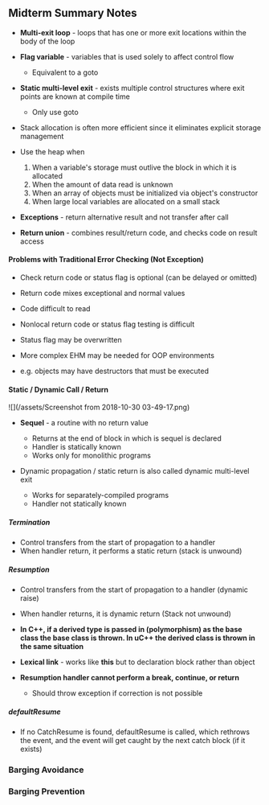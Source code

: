 ## Midterm Summary Notes

- **Multi-exit loop** - loops that has one or more exit locations within the body of the loop

- **Flag variable** - variables that is used solely to affect control flow
    - Equivalent to a goto
    
    
- **Static multi-level exit** - exists multiple control structures where exit points are known at compile time
    - Only use goto
    
- Stack allocation is often more efficient since it eliminates explicit storage management

- Use the heap when
    1. When a variable's storage must outlive the block in which it is allocated
    2. When the amount of data read is unknown
    3. When an array of objects must be initialized via object's constructor
    4. When large local variables are allocated on a small stack
    
- **Exceptions** - return alternative result and not transfer after call

- **Return union** - combines result/return code, and checks code on result access

#### Problems with Traditional Error Checking (Not Exception)
- Check return code or status flag is optional (can be delayed or omitted)
- Return code mixes exceptional and normal values
- Code difficult to read
- Nonlocal return code or status flag testing is difficult
- Status flag may be overwritten

- More complex EHM may be needed for OOP environments
- e.g. objects may have destructors that must be executed

#### Static / Dynamic Call / Return

![](/assets/Screenshot from 2018-10-30 03-49-17.png)

- **Sequel** - a routine with no return value
    - Returns at the end of block in which is sequel is declared
    - Handler is statically known
    - Works only for monolithic programs

        
- Dynamic propagation / static return is also called dynamic multi-level exit
    - Works for separately-compiled programs
    - Handler not statically known
    
##### Termination
- Control transfers from the start of propagation to a handler
- When handler return, it performs a static return (stack is unwound)

##### Resumption
- Control transfers from the start of propagation to a handler (dynamic raise)
- When handler returns, it is dynamic return (Stack not unwound)

- **In C++, if a derived type is passed in (polymorphism) as the base class the base class is thrown. In uC++ the derived class is thrown in the same situation**

- **Lexical link** - works like **this** but to declaration block rather than object

- **Resumption handler cannot perform a break, continue, or return**
    - Should throw exception if correction is not possible
    
##### defaultResume
- If no CatchResume is found, defaultResume is called, which rethrows the event, and the event will get caught by the next catch block (if it exists)

### Barging Avoidance

### Barging Prevention